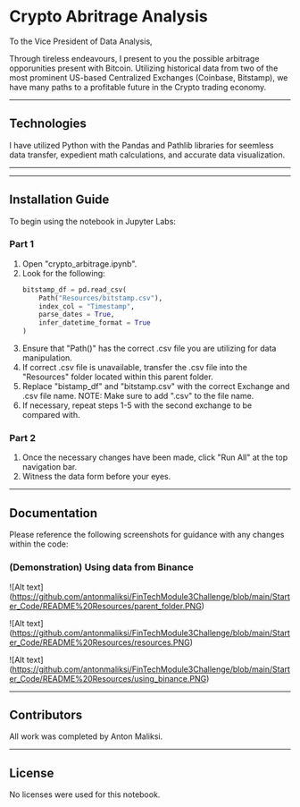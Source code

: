 # Crypto Abritrage Analysis

To the Vice President of Data Analysis,

Through tireless endeavours, I present to you the possible arbitrage opporunities present with Bitcoin. Utilizing historical data from two of the most prominent US-based Centralized Exchanges (Coinbase, Bitstamp), we have many paths to a profitable future in the Crypto trading economy.

---

## Technologies

I have utilized Python with the Pandas and Pathlib libraries for seemless data transfer, expedient math calculations, and accurate data visualization.

---
---

## Installation Guide

To begin using the notebook in Jupyter Labs:

### Part 1
1. Open "crypto_arbitrage.ipynb".
2. Look for the following:
    ```python
    bitstamp_df = pd.read_csv(
        Path("Resources/bitstamp.csv"),
        index_col = "Timestamp",
        parse_dates = True,
        infer_datetime_format = True
    )
    ```
3. Ensure that "Path()" has the correct .csv file you are utilizing for data manipulation.
4. If correct .csv file is unavailable, transfer the .csv file into the "Resources" folder located within this parent folder.
5. Replace "bistamp_df" and "bitstamp.csv" with the correct Exchange and .csv file name. NOTE: Make sure to add ".csv" to the file name.
6. If necessary, repeat steps 1-5 with the second exchange to be compared with.

### Part 2
1. Once the necessary changes have been made, click "Run All" at the top navigation bar.
2. Witness the data form before your eyes.

---

## Documentation
Please reference the following screenshots for guidance with any changes within the code:

### (Demonstration) Using data from Binance

![Alt text] (https://github.com/antonmaliksi/FinTechModule3Challenge/blob/main/Starter_Code/README%20Resources/parent_folder.PNG)

![Alt text] (https://github.com/antonmaliksi/FinTechModule3Challenge/blob/main/Starter_Code/README%20Resources/resources.PNG)

![Alt text] (https://github.com/antonmaliksi/FinTechModule3Challenge/blob/main/Starter_Code/README%20Resources/using_binance.PNG)

---

## Contributors
All work was completed by Anton Maliksi.

---

## License
No licenses were used for this notebook.
